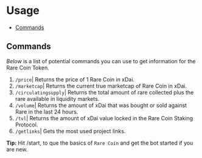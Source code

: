 # Usage

- [Commands](#commands)

<a name="commands"></a>

## Commands

_Below_ is a list of potential commands you can use to get information for the Rare Coin Token.

1. `/price`| Returns the price of 1 Rare Coin in xDai.
1. `/marketcap`| Returns the current true marketcap of Rare Coin in xDai.
1. `/circulatingsupply`| Returns the total amount of rare collected plus the rare available in liquidity markets.
1. `/volume`| Returns the amount of xDai that was bought or sold against Rare in the last 24 hours.
1. `/tvl`| Returns the amount of xDai value locked in the Rare Coin Staking Protocol.
1. `/getlinks`| Gets the most used project links.

**Tip:** Hit /start, to que the basics of
`Rare Coin` and get the bot started if you are new.
